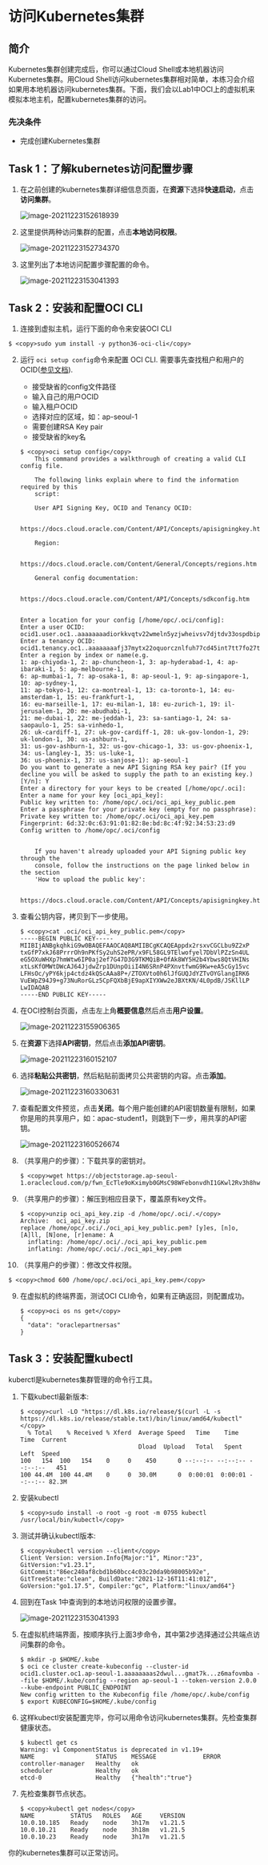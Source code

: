 # 访问Kubernetes集群

## 简介

Kubernetes集群创建完成后，你可以通过Cloud Shell或本地机器访问Kubernetes集群。用Cloud Shell访问kubernetes集群相对简单，本练习会介绍如果用本地机器访问kubernetes集群。下面，我们会以Lab1中OCI上的虚拟机来模拟本地主机，配置kubernetes集群的访问。

### 先决条件
- 完成创建Kubernetes集群



## Task 1：了解kubernetes访问配置步骤

1. 在之前创建的kubernetes集群详细信息页面，在**资源**下选择**快速启动**，点击**访问集群**。

    ![image-20211223152618939](images/image-20211223152618939.png)

2. 这里提供两种访问集群的配置，点击**本地访问权限**。

    ![image-20211223152734370](images/image-20211223152734370.png)

3. 这里列出了本地访问配置步骤配置的命令。

    ![image-20211223153041393](images/image-20211223153041393.png)

    

## Task 2：安装和配置OCI CLI

1. 连接到虚拟主机，运行下面的命令来安装OCI CLI

```
$ <copy>sudo yum install -y python36-oci-cli</copy>
```




2. 运行 `oci setup config`命令来配置 OCI CLI. 需要事先查找租户和用户的OCID([参见文档](https://docs.oracle.com/en-us/iaas/Content/API/Concepts/apisigningkey.htm#five)). 

   - 接受缺省的config文件路径
   - 输入自己的用户OCID
   - 输入租户OCID
   - 选择对应的区域，如：ap-seoul-1
   - 需要创建RSA Key pair
   - 接受缺省的key名

   ```
   $ <copy>oci setup config</copy>
       This command provides a walkthrough of creating a valid CLI config file.
   
       The following links explain where to find the information required by this
       script:
   
       User API Signing Key, OCID and Tenancy OCID:
   
           https://docs.cloud.oracle.com/Content/API/Concepts/apisigningkey.htm#Other
   
       Region:
   
           https://docs.cloud.oracle.com/Content/General/Concepts/regions.htm
   
       General config documentation:
   
           https://docs.cloud.oracle.com/Content/API/Concepts/sdkconfig.htm
   
   
   Enter a location for your config [/home/opc/.oci/config]: 
   Enter a user OCID: ocid1.user.oc1..aaaaaaaadiorkkvqtv22wmeln5yzjwheivsv7djtdv33ospdbipgppgazs4q
   Enter a tenancy OCID: ocid1.tenancy.oc1..aaaaaaaafj37mytx22oquorcznlfuh77cd45int7tt7fo27tuejsfqbybzrq
   Enter a region by index or name(e.g.
   1: ap-chiyoda-1, 2: ap-chuncheon-1, 3: ap-hyderabad-1, 4: ap-ibaraki-1, 5: ap-melbourne-1,
   6: ap-mumbai-1, 7: ap-osaka-1, 8: ap-seoul-1, 9: ap-singapore-1, 10: ap-sydney-1,
   11: ap-tokyo-1, 12: ca-montreal-1, 13: ca-toronto-1, 14: eu-amsterdam-1, 15: eu-frankfurt-1,
   16: eu-marseille-1, 17: eu-milan-1, 18: eu-zurich-1, 19: il-jerusalem-1, 20: me-abudhabi-1,
   21: me-dubai-1, 22: me-jeddah-1, 23: sa-santiago-1, 24: sa-saopaulo-1, 25: sa-vinhedo-1,
   26: uk-cardiff-1, 27: uk-gov-cardiff-1, 28: uk-gov-london-1, 29: uk-london-1, 30: us-ashburn-1,
   31: us-gov-ashburn-1, 32: us-gov-chicago-1, 33: us-gov-phoenix-1, 34: us-langley-1, 35: us-luke-1,
   36: us-phoenix-1, 37: us-sanjose-1): ap-seoul-1
   Do you want to generate a new API Signing RSA key pair? (If you decline you will be asked to supply the path to an existing key.) [Y/n]: Y
   Enter a directory for your keys to be created [/home/opc/.oci]: 
   Enter a name for your key [oci_api_key]: 
   Public key written to: /home/opc/.oci/oci_api_key_public.pem
   Enter a passphrase for your private key (empty for no passphrase): 
   Private key written to: /home/opc/.oci/oci_api_key.pem
   Fingerprint: 6d:32:0c:63:91:01:82:8e:bd:8c:4f:92:34:53:23:d9
   Config written to /home/opc/.oci/config
   
   
       If you haven't already uploaded your API Signing public key through the
       console, follow the instructions on the page linked below in the section
       'How to upload the public key':
   
           https://docs.cloud.oracle.com/Content/API/Concepts/apisigningkey.htm#How2
   
   ```

3. 查看公钥内容，拷贝到下一步使用。

   ```
   $ <copy>cat .oci/oci_api_key_public.pem</copy> 
   -----BEGIN PUBLIC KEY-----
   MIIBIjANBgkqhkiG9w0BAQEFAAOCAQ8AMIIBCgKCAQEAppdx2rsxvCGCLbu9Z2xP
   txGfP7xkJ68PrrrOh9nPKfSy2uhS2ePR/x9FL58GL9TElwofyel7DbVlPZzSn4UL
   eG5OXuWHXp7hmWtw6IP0aj2ef7G47D3G9TKMQiB+OfAk8WY5H2b4Ybws8QtVHINs
   xtLsKfOMWtDWcAJ64JjdwZrp1DUnpOiiI4N6SRnP4PXnvtfwmG9Kw+eA5cGy15vc
   LFHsOc/yPY6kjp4ctdz4kQScAAa8P+/ZTOXVto0h6lJfGUQJdYZTvOYGlangIRK6
   VuEWpZ94J9+g73NuRorGLz5CpFQXbBjE9apXIYXWw2eJBXtKN/4L0pdB/JSKllLP
   LwIDAQAB
   -----END PUBLIC KEY-----
   ```

4. 在OCI控制台页面，点击左上角**概要信息**然后点击**用户设置**。

   ![image-20211223155906365](images/image-20211223155906365.png)

5. 在**资源**下选择**API密钥**，然后点击**添加API密钥**。

   ![image-20211223160152107](images/image-20211223160152107.png)

6. 选择**粘贴公共密钥**，然后粘贴前面拷贝公共密钥的内容。点击**添加**。

   ![image-20211223160330631](images/image-20211223160330631.png)

7. 查看配置文件预览，点击**关闭**。每个用户能创建的API密钥数量有限制，如果你是用的共享用户，如：apac-student1，则跳到下一步，用共享的API密钥。

   ![image-20211223160526674](images/image-20211223160526674.png)

8. （共享用户的步骤）：下载共享的密钥对。

   ```
   $ <copy>wget https://objectstorage.ap-seoul-1.oraclecloud.com/p/fwn_EcTle9oKximyb0GMsC98WFebonvdhI1GKwl2Rv3h8hwk7BDtRHJM_rL7wOxk/n/oraclepartnersas/b/ADWLab/o/oci_api_key.zip</copy>
   ```

   

9. （共享用户的步骤）：解压到相应目录下，覆盖原有key文件。

   ```
   $ <copy>unzip oci_api_key.zip -d /home/opc/.oci/.</copy>
   Archive:  oci_api_key.zip
   replace /home/opc/.oci/./oci_api_key_public.pem? [y]es, [n]o, [A]ll, [N]one, [r]ename: A
     inflating: /home/opc/.oci/./oci_api_key_public.pem  
     inflating: /home/opc/.oci/./oci_api_key.pem 
   ```

   

10. （共享用户的步骤）：修改文件权限。

   ```
   $ <copy>chmod 600 /home/opc/.oci/oci_api_key.pem</copy>
   ```

   

9. 在虚拟机的终端界面，测试OCI CLI命令，如果有正确返回，则配置成功。

   ```
   $ <copy>oci os ns get</copy>
   {
     "data": "oraclepartnersas"
   }
   ```



## Task 3：安装配置kubectl

kuberctl是kubernetes集群管理的命令行工具。

1. 下载kubectl最新版本:

   ```
   $ <copy>curl -LO "https://dl.k8s.io/release/$(curl -L -s https://dl.k8s.io/release/stable.txt)/bin/linux/amd64/kubectl"</copy>
     % Total    % Received % Xferd  Average Speed   Time    Time     Time  Current
                                    Dload  Upload   Total   Spent    Left  Speed
   100   154  100   154    0     0    450      0 --:--:-- --:--:-- --:--:--   451
   100 44.4M  100 44.4M    0     0  30.0M      0  0:00:01  0:00:01 --:--:-- 82.3M
   
   ```

2. 安装kubectl

   ```
   $ <copy>sudo install -o root -g root -m 0755 kubectl /usr/local/bin/kubectl</copy>
   ```

   

3. 测试并确认kubectl版本:

   ```
   $ <copy>kubectl version --client</copy>
   Client Version: version.Info{Major:"1", Minor:"23", GitVersion:"v1.23.1", GitCommit:"86ec240af8cbd1b60bcc4c03c20da9b98005b92e", GitTreeState:"clean", BuildDate:"2021-12-16T11:41:01Z", GoVersion:"go1.17.5", Compiler:"gc", Platform:"linux/amd64"}
   ```

   

6. 回到在Task 1中查询到的本地访问权限的设置步骤。

   ![image-20211223153041393](images/image-20211223153041393.png)

7. 在虚拟机终端界面，按顺序执行上面3步命令，其中第2步选择通过公共端点访问集群的命令。

   ```
   $ mkdir -p $HOME/.kube
   $ oci ce cluster create-kubeconfig --cluster-id ocid1.cluster.oc1.ap-seoul-1.aaaaaaaas2dwul...gmat7k...z6mafovmba --file $HOME/.kube/config --region ap-seoul-1 --token-version 2.0.0  --kube-endpoint PUBLIC_ENDPOINT
   New config written to the Kubeconfig file /home/opc/.kube/config
   $ export KUBECONFIG=$HOME/.kube/config
   ```
   
   
   
9. 这样kubectl安装配置完毕，你可以用命令访问kubernetes集群。先检查集群健康状态。

   ```
   $ kubectl get cs  
   Warning: v1 ComponentStatus is deprecated in v1.19+
   NAME                 STATUS    MESSAGE             ERROR
   controller-manager   Healthy   ok                  
   scheduler            Healthy   ok                  
   etcd-0               Healthy   {"health":"true"} 
   ```
   
   
   
9. 先检查集群节点状态。

   ```
   $ <copy>kubectl get nodes</copy>
   NAME          STATUS   ROLES   AGE     VERSION
   10.0.10.185   Ready    node    3h17m   v1.21.5
   10.0.10.21    Ready    node    3h18m   v1.21.5
   10.0.10.23    Ready    node    3h17m   v1.21.5
   ```

你的kubernetes集群可以正常访问。

   